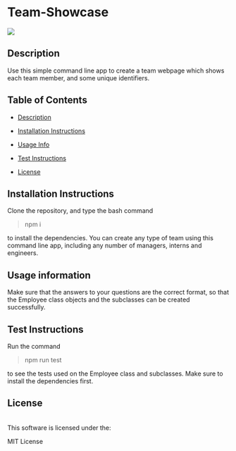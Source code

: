 # Team-Showcase 
  <img src=https://img.shields.io/badge/license-MIT-blue>
   
  ## Description  
  <a name="desc"></a>
  Use this simple command line app to create a team webpage which shows each team member, and some unique identifiers. 
   
  ## Table of Contents 
  - [Description](#desc)

  - [Installation Instructions](#instr) 

  - [Usage Info](#usage) 

  - [Test Instructions](#test) 

  - [License](#lic) 
   
  ## Installation Instructions 
  <a name="instr"></a> 
   
  Clone the repository, and type the bash command 
  >npm i
  
  to install the dependencies. You can create any type of team using this command line app, including any number of managers, interns and engineers.  
   
  ## Usage information 
  <a name="usage"></a>  
   
  Make sure that the answers to your questions are the correct format, so that the Employee class objects and the subclasses can be created successfully.  
   
  ## Test Instructions 
  <a name="test"></a>  
   
  Run the command
  >npm run test
  
  to see the tests used on the Employee class and subclasses. Make sure to install the dependencies first. 
   
  ## License 
  <a name="lic"></a>  
  This software is licensed under the: 

  MIT License 
